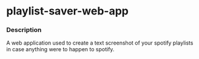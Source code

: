 # playlist-saver-web-app

### Description
A web application used to create a text screenshot of your spotify playlists in case anything were to happen to spotify.
